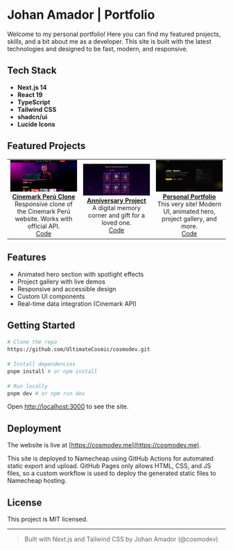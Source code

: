 # Johan Amador | Portfolio

Welcome to my personal portfolio! Here you can find my featured projects, skills, and a bit about me as a developer. This site is built with the latest technologies and designed to be fast, modern, and responsive.

## Tech Stack

- **Next.js 14**
- **React 19**
- **TypeScript**
- **Tailwind CSS**
- **shadcn/ui**
- **Lucide Icons**

## Featured Projects

<div align="center">

<table>
  <tr>
    <td align="center" width="33%">
      <a href="https://cinemark-peru.vercel.app/">
        <img src="./public/projects/cinemark-peru.png" alt="Cinemark Perú Clone Preview" width="200"/><br/>
        <strong>Cinemark Perú Clone</strong>
      </a>
      <br/>
      Responsive clone of the Cinemark Perú website. Works with official API.<br/>
      <a href="https://github.com/UltimateCosmic/cinemark-peru">Code</a>
    </td>
    <td align="center" width="33%">
      <a href="https://anniversary-project-sage.vercel.app/">
        <img src="./public/projects/anniversary-project.png" alt="Anniversary Project Preview" width="200"/><br/>
        <strong>Anniversary Project</strong>
      </a>
      <br/>
      A digital memory corner and gift for a loved one.<br/>
      <a href="https://github.com/UltimateCosmic/anniversary-project">Code</a>
    </td>
    <td align="center" width="33%">
      <a href="https://github.com/UltimateCosmic/UltimateCosmic.github.io">
        <img src="./public/projects/cosmodev.png" alt="Portfolio Preview" width="200"/><br/>
        <strong>Personal Portfolio</strong>
      </a>
      <br/>
      This very site! Modern UI, animated hero, project gallery, and more.<br/>
      <a href="https://github.com/UltimateCosmic/cosmodev">Code</a>
    </td>
  </tr>
</table>

</div>

## Features

- Animated hero section with spotlight effects
- Project gallery with live demos
- Responsive and accessible design
- Custom UI components
- Real-time data integration (Cinemark API)

## Getting Started

```bash
# Clone the repo
https://github.com/UltimateCosmic/cosmodev.git

# Install dependencies
pnpm install # or npm install

# Run locally
pnpm dev # or npm run dev
```

Open [http://localhost:3000](http://localhost:3000) to see the site.

## Deployment

The website is live at [https://cosmodev.me](https://cosmodev.me).

This site is deployed to Namecheap using GitHub Actions for automated static export and upload. GitHub Pages only allows HTML, CSS, and JS files, so a custom workflow is used to deploy the generated static files to Namecheap hosting.

## License

This project is MIT licensed.

---

> Built with Next.js and Tailwind CSS by Johan Amador (@cosmodev)
